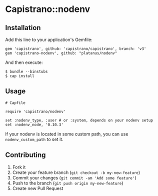 # Capistrano::nodenv

## Installation

Add this line to your application's Gemfile:

    gem 'capistrano', github: 'capistrano/capistrano', branch: 'v3'
    gem 'capistrano-nodenv', github: "platanus/nodenv"

And then execute:

    $ bundle --binstubs
    $ cap install

## Usage

    # Capfile

    require 'capistrano/nodenv'

    set :nodenv_type, :user # or :system, depends on your nodenv setup
    set :nodenv_node, '0.10.3'

If your nodenv is located in some custom path, you can use `nodenv_custom_path` to set it.

## Contributing

1. Fork it
2. Create your feature branch (`git checkout -b my-new-feature`)
3. Commit your changes (`git commit -am 'Add some feature'`)
4. Push to the branch (`git push origin my-new-feature`)
5. Create new Pull Request
